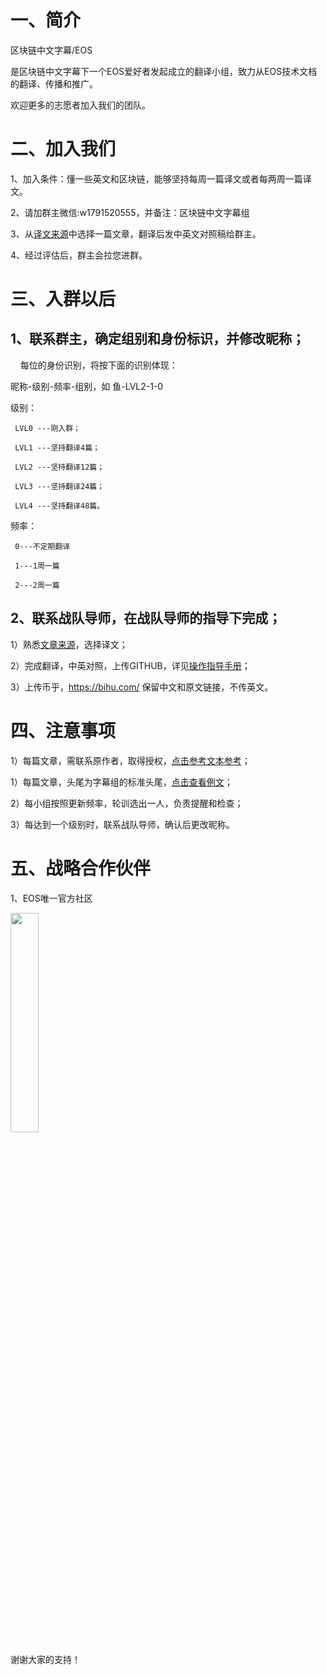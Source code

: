 # 一、简介

区块链中文字幕/EOS 

是区块链中文字幕下一个EOS爱好者发起成立的翻译小组，致力从EOS技术文档的翻译、传播和推广。

欢迎更多的志愿者加入我们的团队。

# 二、加入我们

1、加入条件：懂一些英文和区块链，能够坚持每周一篇译文或者每两周一篇译文。

2、请加群主微信:w1791520555，并备注：区块链中文字幕组

3、从[译文来源](https://github.com/BlockchainTranslator/EOS/blob/master/8%E3%80%81%E8%AF%91%E6%96%87%E6%9D%A5%E6%BA%90.md)中选择一篇文章，翻译后发中英文对照稿给群主。

4、经过评估后，群主会拉您进群。

# 三、入群以后

## 1、联系群主，确定组别和身份标识，并修改昵称；
    
每位的身份识别，将按下面的识别体现：

昵称-级别-频率-组别，如 鱼-LVL2-1-0

级别：

     LVL0 ---刚入群；

     LVL1 ---坚持翻译4篇；

     LVL2 ---坚持翻译12篇；

     LVL3 ---坚持翻译24篇；

     LVL4 ---坚持翻译48篇。

频率：

     0---不定期翻译

     1---1周一篇

     2---2周一篇

## 2、联系战队导师，在战队导师的指导下完成；

1）熟悉[文章来源](https://github.com/BlockchainTranslator/EOS/blob/master/8%E3%80%81%E8%AF%91%E6%96%87%E6%9D%A5%E6%BA%90.md)，选择译文；

2）完成翻译，中英对照，上传GITHUB，详见[操作指导手册](https://github.com/BlockchainTranslator/EOS/blob/master/7%E3%80%81%E5%8C%BA%E5%9D%97%E9%93%BE%E4%B8%AD%E6%96%87%E7%BF%BB%E8%AF%91%E7%BB%84github%E6%93%8D%E4%BD%9C%E6%8C%87%E5%8D%97%5B%E9%9D%9E%E6%8A%80%E6%9C%AF%E4%BA%BA%E5%91%98%5D.md)；

3）上传币乎，https://bihu.com/ 保留中文和原文链接，不传英文。

# 四、注意事项

1）每篇文章，需联系原作者，取得授权，[点击参考文本参考](https://github.com/BlockchainTranslator/EOS/blob/master/8%E3%80%81%E8%AF%91%E6%96%87%E6%9D%A5%E6%BA%90.md)；

1）每篇文章，头尾为字幕组的标准头尾，[点击查看例文](https://bihu.com/article/238811)；

2）每小组按照更新频率，轮训选出一人，负责提醒和检查；

3）每达到一个级别时，联系战队导师，确认后更改昵称。

# 五、战略合作伙伴

1、EOS唯一官方社区

<img src="https://us.v-cdn.net/6030588/uploads/editor/bd/yq64w1sxka57.jpg" width="30%" height="30%" />

   
谢谢大家的支持！
